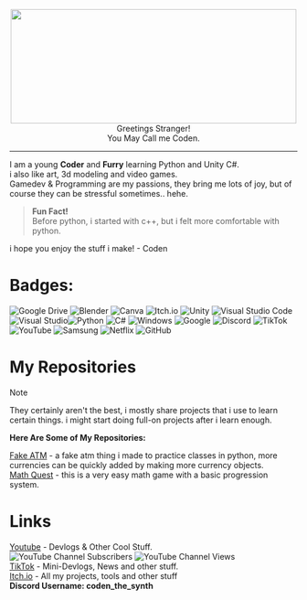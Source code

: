 <p align="center">
<img src="https://github.com/user-attachments/assets/28f70835-107c-42c4-adb6-a07d4129fe98" width="500" height="200"><br />
Greetings Stranger!<br />
You May Call me Coden.<br />
</p>

- - -
I am a young **Coder** and **Furry** learning Python and Unity C#.<br />
i also like art, 3d modeling and video games.<br />
Gamedev & Programming are my passions, they bring me lots of joy, but of course they can be stressful sometimes.. hehe.
> **Fun Fact!**<br />
> Before python, i started with c++, but i felt more comfortable with python.<br />

i hope you enjoy the stuff i make! - Coden
# Badges:
![Google Drive](https://img.shields.io/badge/Google%20Drive-4285F4?style=for-the-badge&logo=googledrive&logoColor=white)
![Blender](https://img.shields.io/badge/blender-%23F5792A.svg?style=for-the-badge&logo=blender&logoColor=white)
![Canva](https://img.shields.io/badge/Canva-%2300C4CC.svg?style=for-the-badge&logo=Canva&logoColor=white)
![Itch.io](https://img.shields.io/badge/Itch-%23FF0B34.svg?style=for-the-badge&logo=Itch.io&logoColor=white)
![Unity](https://img.shields.io/badge/unity-%23000000.svg?style=for-the-badge&logo=unity&logoColor=white)
![Visual Studio Code](https://img.shields.io/badge/Visual%20Studio%20Code-0078d7.svg?style=for-the-badge&logo=visual-studio-code&logoColor=white)
![Visual Studio](https://img.shields.io/badge/Visual%20Studio-5C2D91.svg?style=for-the-badge&logo=visual-studio&logoColor=white)![Python](https://img.shields.io/badge/python-3670A0?style=for-the-badge&logo=python&logoColor=ffdd54)
![C#](https://img.shields.io/badge/c%23-%23239120.svg?style=for-the-badge&logo=csharp&logoColor=white)
![Windows](https://img.shields.io/badge/Windows-0078D6?style=for-the-badge&logo=windows&logoColor=white)
![Google](https://img.shields.io/badge/google-4285F4?style=for-the-badge&logo=google&logoColor=white)
![Discord](https://img.shields.io/badge/Discord-%235865F2.svg?style=for-the-badge&logo=discord&logoColor=white)
![TikTok](https://img.shields.io/badge/TikTok-%23000000.svg?style=for-the-badge&logo=TikTok&logoColor=white)
![YouTube](https://img.shields.io/badge/YouTube-%23FF0000.svg?style=for-the-badge&logo=YouTube&logoColor=white)
![Samsung](https://img.shields.io/badge/Samsung-%231428A0.svg?style=for-the-badge&logo=samsung&logoColor=white)
![Netflix](https://img.shields.io/badge/Netflix-E50914?style=for-the-badge&logo=netflix&logoColor=white)
![GitHub](https://img.shields.io/badge/github-%23121011.svg?style=for-the-badge&logo=github&logoColor=white)
# My Repositories
>[!NOTE]
>They certainly aren't the best, i mostly share projects that i use to learn certain things. i might start doing full-on projects after i learn enough.

**Here Are Some of My Repositories:**

[Fake ATM](https://github.com/CodenTheSynth/Fake-ATM) - a fake atm thing i made to practice classes in python, more currencies can be quickly added by making more currency objects.<br />
[Math Quest](https://github.com/CodenTheSynth/MathQuest) - this is a very easy math game with a basic progression system.

# Links
[Youtube](https://www.youtube.com/@CodenTheSynth) - Devlogs & Other Cool Stuff.<br />
![YouTube Channel Subscribers](https://img.shields.io/youtube/channel/subscribers/UC44FB_DvFZSlAGl50H1OXCQ?style=plastic&logo=youtube)
![YouTube Channel Views](https://img.shields.io/youtube/channel/views/UC44FB_DvFZSlAGl50H1OXCQ?style=plastic&logo=youtube)
<br />[TikTok](https://www.tiktok.com/@codenthesynth) - Mini-Devlogs, News and other stuff.
<br />[Itch.io](https://codenthesynth.itch.io/) - All my projects, tools and other stuff
<br />**Discord Username: coden_the_synth**
